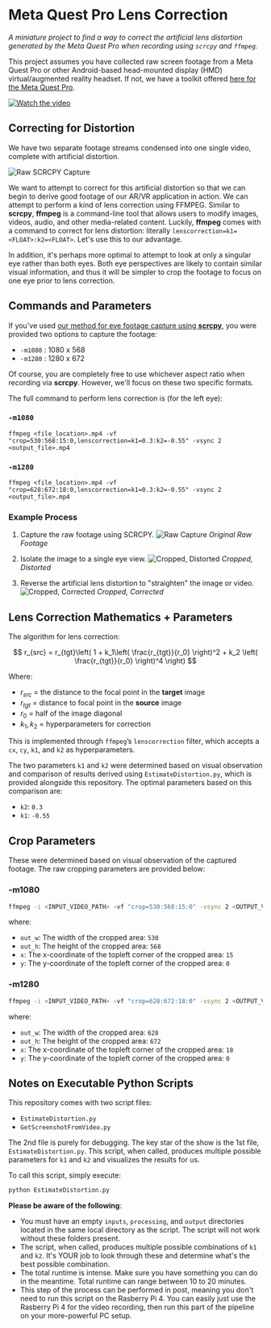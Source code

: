 # Meta Quest Pro Lens Correction

_A miniature project to find a way to correct the artificial lens distortion generated by the Meta Quest Pro when recording using `scrcpy` and `ffmpeg`._

This project assumes you have collected raw screen footage from a Meta Quest Pro or other Android-based head-mounted display (HMD) virtual/augmented reality headset. If not, we have a toolkit offered [here for the Meta Quest Pro](git@github.com:SimpleDevs-AR-VR/Meta-Quest-Pro-SCRCPY.git).

[![Watch the video](./docs/captured_footage.png)](https://youtu.be/zhfMPfGJFuc)

## Correcting for Distortion

We have two separate footage streams condensed into one single video, complete with artificial distortion.

![Raw SCRCPY Capture](./docs/raw_scrcpy_capture.png)

We want to attempt to correct for this artificial distortion so that we can begin to derive good footage of our AR/VR application in action. We can attempt to perform a kind of lens correction using FFMPEG. Similar to **scrcpy**, **ffmpeg** is a command-line tool that allows users to modify images, videos, audio, and other media-related content. Luckily, **ffmpeg** comes with a command to correct for lens distortion: literally `lenscorrection=k1=<FLOAT>:k2=<FLOAT>`. Let's use this to our advantage.

In addition, it's perhaps more optimal to attempt to look at only a singular eye rather than both eyes. Both eye perspectives are likely to contain similar visual information, and thus it will be simpler to crop the footage to focus on one eye prior to lens correction.

## Commands and Parameters

If you've used [our method for eye footage capture using **scrcpy**](git@github.com:SimpleDevs-AR-VR/Meta-Quest-Pro-SCRCPY.git), you were provided two options to capture the footage: 

* `-m1080` : 1080 x 568
* `-m1280` : 1280 x 672

Of course, you are completely free to use whichever aspect ratio when recording via **scrcpy**. However, we'll focus on these two specific formats.

The full command to perform lens correction is (for the left eye):

### `-m1080`

````
ffmpeg <file_location>.mp4 -vf "crop=530:568:15:0,lenscorrection=k1=0.3:k2=-0.55" -vsync 2 <output_file>.mp4
````

### `-m1280`

````
ffmpeg <file_location>.mp4 -vf "crop=628:672:18:0,lenscorrection=k1=0.3:k2=-0.55" -vsync 2 <output_file>.mp4
````

### Example Process

1. Capture the raw footage using SCRCPY.
![Raw Capture](./docs/results_1.png)
_Original Raw Footage_

2. Isolate the image to a single eye view.
![Cropped, Distorted](./docs/results_2.png)
_Cropped, Distorted_

3. Reverse the artificial lens distortion to "straighten" the image or video.
![Cropped, Corrected](./docs/results_3.png)
_Cropped, Corrected_

## Lens Correction Mathematics + Parameters

The algorithm for lens correction:

$$
r_{src} = r_{tgt}\left( 1 + k_1\left( \frac{r_{tgt}}{r_0} \right)^2 + k_2 \left( \frac{r_{tgt}}{r_0} \right)^4 \right)
$$

Where:

* $r_{src}$ = the distance to the focal point in the **target** image
* $r_{tgt}$ = distance to focal point in the **source** image
* $r_0$ = half of the image diagonal
* $k_1, k_2$ = hyperparameters for correction

This is implemented through `ffmpeg`’s `lenscorrection` filter, which accepts a `cx`, `cy`, `k1`, and `k2` as hyperparameters.

The two parameters `k1` and `k2` were determined based on visual observation and comparison of results derived using `EstimateDistortion.py`, which is provided alongside this repository. The optimal parameters based on this comparison are:

* `k2`: `0.3`
* `k1`: `-0.55`

## Crop Parameters

These were determined based on visual observation of the captured footage. The raw cropping parameters are provided below:

### -m1080

````bash
ffmpeg -i <INPUT_VIDEO_PATH> -vf "crop=530:568:15:0" -vsync 2 <OUTPUT_VIDEO_PATH>
````

where:

* `out_w`: The width of the cropped area: `530`
* `out_h`: The height of the cropped area: `568`
* `x`: The x-coordinate of the topleft corner of the cropped area: `15`
* `y`: The y-coordinate of the topleft corner of the cropped area: `0`

### -m1280

````bash
ffmpeg -i <INPUT_VIDEO_PATH> -vf "crop=628:672:18:0" -vsync 2 <OUTPUT_VIDEO_PATH>
````

where:

* `out_w`: The width of the cropped area: `628`
* `out_h`: The height of the cropped area: `672`
* `x`: The x-coordinate of the topleft corner of the cropped area: `18`
* `y`: The y-coordinate of the topleft corner of the cropped area: `0`

## Notes on Executable Python Scripts

This repository comes with two script files:

* `EstimateDistortion.py`
* `GetScreenshotFromVideo.py`

The 2nd file is purely for debugging. The key star of the show is the 1st file, `EstimateDistortion.py`. This script, when called, produces multiple possible parameters for `k1` and `k2` and visualizes the results for us.

To call this script, simply execute:

````bash
python EstimateDistortion.py
````

**Please be aware of the following**:

* You must have an empty `inputs`, `processing`, and `output` directories located in the same local directory as the script. The script will not work without these folders present.
* The script, when called, produces multiple possible combinations of `k1` and `k2`. It's YOUR job to look through these and determine what's the best possible combination.
* The total runtime is intense. Make sure you have something you can do in the meantime. Total runtime can range between 10 to 20 minutes.
* This step of the process can be performed in post, meaning you don't need to run this script on the Rasberry Pi 4. You can easily just use the Rasberry Pi 4 for the video recording, then run this part of the pipeline on your more-powerful PC setup.